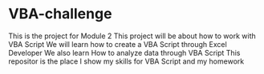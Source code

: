 # VBA-challenge
This is the project for Module 2
This project will be about how to work with VBA Script
We will learn how to create a VBA Script through Excel Developer
We also learn How to analyze data through VBA Script
This repositor is the place I show my skills for VBA Script and my homework 
